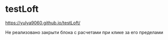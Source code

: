 # testLoft

 https://yulya9060.github.io/testLoft/
 
 Не реализовано закрыти блока с расчетами при клике за его пределами
